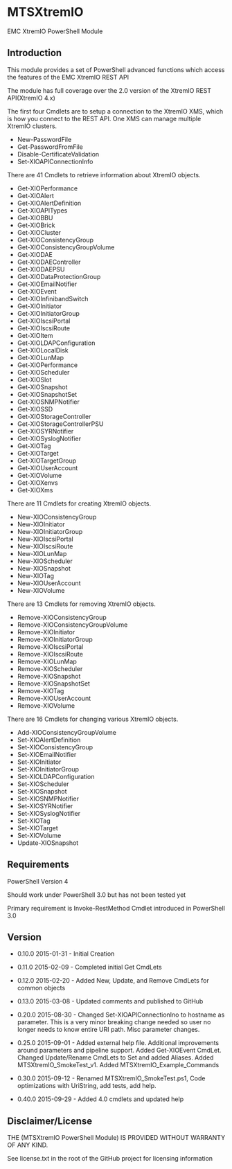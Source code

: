 MTSXtremIO
=============
EMC XtremIO PowerShell Module


Introduction
-------
This module provides a set of PowerShell advanced functions which access the features of the EMC XtremIO REST API

The module has full coverage over the 2.0 version of the XtremIO REST API(XtremIO 4.x)

The first four Cmdlets are to setup a connection to the XtremIO XMS, which is how you connect to the REST API. One XMS can manage multiple XtremIO clusters. 

- New-PasswordFile
- Get-PasswordFromFile
- Disable-CertificateValidation
- Set-XIOAPIConnectionInfo


There are 41 Cmdlets to retrieve information about XtremIO objects.
 
- Get-XIOPerformance
- Get-XIOAlert
- Get-XIOAlertDefinition
- Get-XIOAPITypes
- Get-XIOBBU
- Get-XIOBrick
- Get-XIOCluster
- Get-XIOConsistencyGroup
- Get-XIOConsistencyGroupVolume
- Get-XIODAE
- Get-XIODAEController
- Get-XIODAEPSU
- Get-XIODataProtectionGroup
- Get-XIOEmailNotifier
- Get-XIOEvent
- Get-XIOInfinibandSwitch
- Get-XIOInitiator
- Get-XIOInitiatorGroup
- Get-XIOIscsiPortal
- Get-XIOIscsiRoute
- Get-XIOItem
- Get-XIOLDAPConfiguration
- Get-XIOLocalDisk
- Get-XIOLunMap
- Get-XIOPerformance
- Get-XIOScheduler
- Get-XIOSlot
- Get-XIOSnapshot
- Get-XIOSnapshotSet
- Get-XIOSNMPNotifier
- Get-XIOSSD
- Get-XIOStorageController
- Get-XIOStorageControllerPSU
- Get-XIOSYRNotifier
- Get-XIOSyslogNotifier
- Get-XIOTag
- Get-XIOTarget
- Get-XIOTargetGroup
- Get-XIOUserAccount
- Get-XIOVolume
- Get-XIOXenvs
- Get-XIOXms
 
There are 11 Cmdlets for creating XtremIO objects.

- New-XIOConsistencyGroup
- New-XIOInitiator
- New-XIOInitiatorGroup
- New-XIOIscsiPortal
- New-XIOIscsiRoute
- New-XIOLunMap
- New-XIOScheduler
- New-XIOSnapshot
- New-XIOTag
- New-XIOUserAccount
- New-XIOVolume

There are 13 Cmdlets for removing XtremIO objects.

- Remove-XIOConsistencyGroup
- Remove-XIOConsistencyGroupVolume
- Remove-XIOInitiator
- Remove-XIOInitiatorGroup
- Remove-XIOIscsiPortal
- Remove-XIOIscsiRoute
- Remove-XIOLunMap
- Remove-XIOScheduler
- Remove-XIOSnapshot
- Remove-XIOSnapshotSet
- Remove-XIOTag
- Remove-XIOUserAccount
- Remove-XIOVolume

There are 16 Cmdlets for changing various XtremIO objects. 

- Add-XIOConsistencyGroupVolume
- Set-XIOAlertDefinition
- Set-XIOConsistencyGroup
- Set-XIOEmailNotifier
- Set-XIOInitiator
- Set-XIOInitiatorGroup
- Set-XIOLDAPConfiguration
- Set-XIOScheduler
- Set-XIOSnapshot
- Set-XIOSNMPNotifier
- Set-XIOSYRNotifier
- Set-XIOSyslogNotifier
- Set-XIOTag
- Set-XIOTarget
- Set-XIOVolume
- Update-XIOSnapshot


Requirements
-------
PowerShell Version 4

Should work under PowerShell 3.0 but has not been tested yet

Primary requirement is Invoke-RestMethod Cmdlet introduced in PowerShell 3.0


Version
-------
- 0.10.0 2015-01-31 - Initial Creation

- 0.11.0 2015-02-09 - Completed initial Get CmdLets

- 0.12.0 2015-02-20 - Added New, Update, and Remove CmdLets for common objects

- 0.13.0 2015-03-08 - Updated comments and published to GitHub

- 0.20.0 2015-08-30 - Changed Set-XIOAPIConnectionIno to hostname as parameter. This is a very minor breaking change needed so user no longer needs to know entire URI path. Misc parameter changes.

- 0.25.0 2015-09-01 - Added external help file. Additional improvements around parameters and pipeline support. Added Get-XIOEvent CmdLet. Changed Update/Rename CmdLets to Set and added Aliases. Added MTSXtremIO_SmokeTest_v1. Added MTSXtremIO_Example_Commands

- 0.30.0 2015-09-12 - Renamed MTSXtremIO_SmokeTest.ps1, Code optimizations with UriString, add tests, add help.

- 0.40.0 2015-09-29 - Added 4.0 cmdlets and updated help


Disclaimer/License
-----------
THE (MTSXtremIO PowerShell Module) IS PROVIDED WITHOUT WARRANTY OF ANY KIND.

See license.txt in the root of the GitHub project for licensing information
